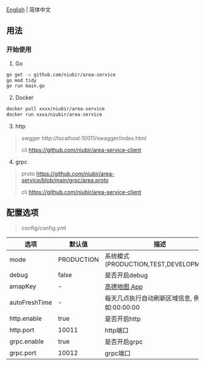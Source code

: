 [English](https://github.com/niubir/area-service/blob/main/helper/README-en.md) | 简体中文

## 用法

### 开始使用

1. Go

```sh
go get -u github.com/niubir/area-service
go mod tidy
go run main.go
```

2. Docker

```sh
docker pull xxxx/niubir/area-service
docker run xxxx/niubir/area-service
```

3. http
> swgger http://localhost:10011/swagger/index.html
>
> cli https://github.com/niubir/area-service-client

4. grpc
> proto https://github.com/niubir/area-service/blob/main/grpc/area.proto
>
> cli https://github.com/niubir/area-service-client

## 配置选项

> config/config.yml

| 选项 | 默认值 | 描述 |
| - | - | - |
| mode | PRODUCTION | 系统模式(PRODUCTION,TEST,DEVELOPMENT) |
| debug | false | 是否开启debug |
| amapKey | - | [高德地图 App](https://console.amap.com/dev/key/app) |
| autoFreshTime | - | 每天几点执行自动刷新区域信息, 例如:00:00:00 |
| http.enable | true | 是否开启http |
| http.port | 10011 | http端口 |
| grpc.enable | true | 是否开启grpc |
| grpc.port | 10012 | grpc端口 |
